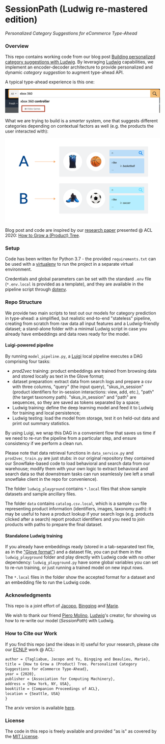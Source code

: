 # SessionPath (Ludwig re-mastered edition)
_Personalized Category Suggestions for eCommerce Type-Ahead_


### Overview
This repo contains working code from our blog post
[Building personalized category suggestions with Ludwig](https://blog.coveo.com/clothes-in-space-real-time-personalization-in-less-than-100-lines-of-code/).
By leveraging [Ludwig](https://uber.github.io/ludwig/api/LudwigModel/) capabilities, we implement an encoder-decoder architecture
to provide personalized and dynamic _category suggestion_ to augment type-ahead API. 

A typical type-ahead experience is this one:

![Amazon Category Suggestion Example](/images/amazon.png)

What we are trying to build is a _smarter_ system, one that suggests different categories depending on contextual
factors as well (e.g. the products the user interacted with):

![Dynamic Category Suggestion Example](/images/personalized_category.png)

Blog post and code are inspired by our [research paper](https://arxiv.org/abs/2005.12781) presented @ ACL 2020: 
[How to Grow a (Product) Tree](https://blog.coveo.com/clothes-in-space-real-time-personalization-in-less-than-100-lines-of-code/).

### Setup

Code has been written for Python 3.7 - the provided `requirements.txt` can be used with a [virtualenv](https://virtualenv.pypa.io/en/latest/)
to run the project in a separate virtual environment. 

Credentials and global parameters can be set with the standard `.env` file (`*.env.local` is provided as a template), and 
they are available in the pipeline script through [dotenv](https://pypi.org/project/python-dotenv/).


### Repo Structure

We provide two main scripts to test out our models for category prediction in type-ahead:
a simplified, but realistic end-to-end "stateless" pipeline, creating from scratch
 from raw data all input features and a Ludwig-friendly dataset; a stand-alone folder
 with a minimal Ludwig script in case you already have embeddings and data rows ready for the model.

#### Luigi-powered pipeline
By running `model_pipeline.py`, a [Luigi](https://github.com/spotify/luigi) local pipeline executes a DAG comprising
four tasks:

* _prod2vec_ training: product embeddings are trained from browsing data and stored locally as text in the Glove format;
* dataset preparation: extract data from search logs and prepare a csv with three columns,
 "query" (the input query), "skus_in_session" (product identifiers for in-session interactions: view, add, etc.),
 "path" (the target taxonomy path). "skus_in_session" and "path" are sequences, so they are saved as tokens separated
 by a space;
* Ludwig training: define the deep learning model and feed it to Ludwig for training and local persistence;
* Ludwig testing: load the model from storage, test it on held-out data and print out summary statistics.

By using Luigi, we wrap this DAG in a convenient flow that saves us time if we need to re-run the pipeline 
from a particular step, and ensure consistency if we perform a clean run.

Please note that data retrieval functions in `data_service.py` and `prod2vec_train.py` are just stubs: 
in our original repository they contained our Snowflake-based code to load behavioral 
and search data from our warehouse; modify them with your own logic to extract behavioral and search data so that
downstream tasks can run seamlessly (we left a small snowflake client in the repo for convenience).

The folder `ludwig_playground` contains `*.local` files that show sample datasets and sample ancillary files.

The folder `data` contains `catalog.csv.local`, which is a sample `csv` file 
representing product information (identifiers, images,
taxonomy path): it may be useful to have a product lookup 
if your search logs (e.g. products clicked after a search) report product identifiers and you need to join
products with paths to prepare the final dataset.

#### Standalone Ludwig training
If you already have embeddings ready (stored in a tab-separated text file, as in 
the ["Glove format"](https://radimrehurek.com/gensim/scripts/glove2word2vec.html)) and a dataset file, you can put them in the `ludwig_playground`
folder and play directly with Ludwig code with no other dependency: `ludwig_playground.py` have some global variables
you can set to re-run training, or just running a trained model on new input rows.

The `*.local` files in the folder show the accepted format for a dataset and an embedding file to run the Ludwig code.

### Acknowledgments
This repo is a joint effort of [Jacopo](http://www.jacopotagliabue.it/), 
[Bingqing](https://www.linkedin.com/in/bingqing-christine-yu/)
 and [Marie](https://www.linkedin.com/in/marie-beaulieu-462949135/). 

We wish to thank our friend [Piero Molino](https://github.com/w4nderlust), 
[Ludwig](https://github.com/uber/ludwig)'s creator, for showing
us how to re-write our model (_SessionPath_) with Ludwig. 

### How to Cite our Work

If you find this repo (and the ideas in it) useful for your research, please cite our
[ECNLP](https://sites.google.com/view/ecnlp/acl-2020?authuser=0) work @ ACL:

```@inproceedings{TagliabueACL2020,
author = {Tagliabue, Jacopo and Yu, Bingqing and Beaulieu, Marie},
title = {How to Grow a (Product) Tree. Personalized Category Suggestions for eCommerce Type-Ahead},
year = {2020},
publisher = {Association for Computing Machinery},
address = {New York, NY, USA},
booktitle = {Companion Proceedings of ACL},
location = {Seattle, USA}
}
```

The arxiv version is available [here](https://arxiv.org/abs/2005.12781).

### License
The code in this repo is freely available and provided "as is" as covered by the [MIT License](https://opensource.org/licenses/MIT).

